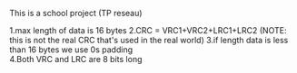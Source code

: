 This is a school project (TP reseau)

1.max length of data is 16 bytes 
2.CRC = VRC1+VRC2+LRC1+LRC2 (NOTE: this is not the real CRC that's used in the real world) 
3.if length data is less than 16 bytes we use 0s padding  
4.Both VRC and LRC are 8 bits long

